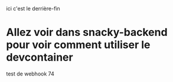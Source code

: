 ici c'est le derrière-fin

# Allez voir dans snacky-backend pour voir comment utiliser le devcontainer

test de webhook 74
